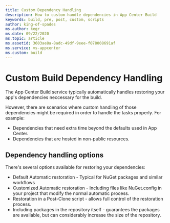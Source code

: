 ```yaml
---
title: Custom Dependency Handling
description: How to custom-handle dependencies in App Center Build
keywords: build, pre, post, custom, scripts
author: king-of-spades
ms.author: kegr
ms.date: 09/22/2020
ms.topic: article
ms.assetid: 3603ae8a-8adc-49df-9eee-f078008691af
ms.service: vs-appcenter
ms.custom: build
---
```


# Custom Build Dependency Handling
The App Center Build service typically automatically handles restoring your app's dependencies neccessary for the build. 

However, there are scenarios where custom handling of those dependencies might be required in order to handle the tasks properly. For example:

- Dependencies that need extra time beyond the defaults used in App Center.
- Dependencies that are hosted in non-public resources. 

## Dependency handling options
There's several options available for restoring your dependencies:

- Default Automatic restoration - Typical for NuGet packages and similar workflows
- Customized Automatic restoration - Including files like NuGet.config in your project that modify the normal automatic process.
- Restoration in a Post-Clone script - allows full control of the restoration process. 
- Including packages in the repository itself - guarantees the packages are available, but can considerably increase the size of the repository. 


